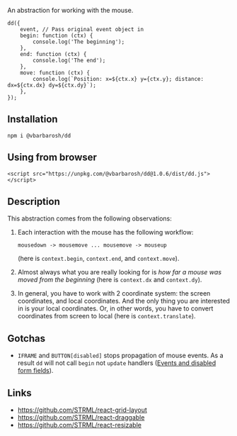 An abstraction for working with the mouse.

    dd({
        event, // Pass original event object in
        begin: function (ctx) {
            console.log('The beginning');
        },
        end: function (ctx) {
            console.log('The end');
        },
        move: function (ctx) {
            console.log(`Position: x=${ctx.x} y={ctx.y}; distance: dx=${ctx.dx} dy=${ctx.dy}`);
        },
    });

## Installation

    npm i @vbarbarosh/dd

## Using from browser

    <script src="https://unpkg.com/@vbarbarosh/dd@1.0.6/dist/dd.js"></script>

## Description

This abstraction comes from the following observations:

1) Each interaction with the mouse has the following workflow:

       mousedown -> mousemove ... mousemove -> mouseup

   (here is `context.begin`, `context.end`, and `context.move`).

2) Almost always what you are really looking for is
   *how far a mouse was moved from the beginning* (here is
   `context.dx` and `context.dy`).

3) In general, you have to work with 2 coordinate system:
   the screen coordinates, and local coordinates. And the
   only thing you are interested in is your local coordinates.
   Or, in other words, you have to convert coordinates from
   screen to local (here is `context.translate`).

## Gotchas

* `IFRAME` and `BUTTON[disabled]` stops propagation of mouse
  events. As a result `dd` will not call `begin` not `update`
  handlers ([Events and disabled form fields](https://jakearchibald.com/2017/events-and-disabled-form-fields/)).

## Links

* https://github.com/STRML/react-grid-layout
* https://github.com/STRML/react-draggable
* https://github.com/STRML/react-resizable

